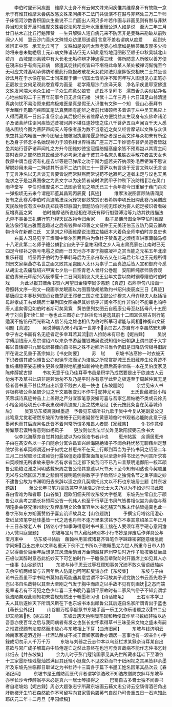 <!-- { "loadSidebar": true } -->
　　李伯时毘邪问疾图　维摩大士身不有云何文殊来问疾惟其维摩身不有故能一念示于有惟其维摩未尝病故感文殊来问疾不二法门共谈演不在黙与非黙处三万二千师子床恒河沙数香积国众生重说不二门画出人闲贝多叶若作画与非画见则有黙与非黙异当知未曾开展时维摩文殊尝说法风花云叶水重重琚公道人如是说　至大二年三月廿日枯木岩比丘行魁拜赞　一生只解弹人短自病元来不防医非是曼殊来勘破从前败阙少人知　慧云沙门善庆文殊领众访毘耶送语言意不差若谓病从痴爱
　　起到头难辨正中邪　承天比丘可了　文殊如是设问太煞老婆心维摩如是酬荅面皮厚多少捡防将来总未勦絶居士元非病文殊谩诘征无人知此意特地觅图形至顺壬申秋吴城北山若舟　西域毘耶离城中有大长老无垢称辨才神通得三昧　佛所防念人所敬以善方便在寝床似乎有病元非病　佛遣其徒往问疾皆曰不堪将此命某人某处被禅诃惭愧至今无可应文殊髙明承佛防珍重此行能报政散花天女花如法灯座鉢饭交相庆二士共坐谈妙法月在于水像在镜二士同来觐于佛一切国土皆清净不知何年写入图想见心正笔亦正靓妆士女何足观此卷宜尊为画圣　老学庵居沙门余泽天泉　净名示疾毘耶室佛遣文殊发问端大地众生如一子众生病愈父娘安　虎丘本复拜书　濡首舌头尖似钻净名心地曲如钩二千三百年前事今日无言倚石楼　洪武十二年三月十六日知足山翁清濋　真病何忧不易治原来假病极难医是真是假无人识惟有文殊一个知　径山心泰拜书　李龙眠作毘耶问疾图其笔法真赝固有能辨之者前代诸硕师多着语于左中吴天民应上人得而藏焉一日出示复征余志其后按经长者维摩诘方便饶益众生现身有疾佛命诸弟子及诸菩萨往诣问疾皆述昔被诃辞不堪任逮妙徳之往八千菩萨五百声闻百千天人悉随从围绕今图为菩萨声闻天人等像者虽为数不当意近之矣又经言摩诘以文殊与众俱来空其室内唯置一床今图居士被帔服执麈尾偃息倚卧者是已而文殊与众初未有所坐也及身子怀念净名始现神力于须弥相世界得髙广座三万二千妙徳与菩萨吴道者皆就坐其始行菩萨诸声闻礼之方升今图维妙徳宝冠缨络据髙座余皆不预焉岂以其賔主问答时表异之耶然皆意匠经营不必考索求合于彼其净名床头曵铢衣手散花者盖天女也教部中谓当座诃有礼座去华等是已弹斥之功于斯为盛若夫芥纳须弥毛吞钜海不思议解脱妙用未易一二殚述其所谈不二法门则三十一菩萨以有言谈于无言文殊以无言谈于无言净名以无言谈无言要皆说而常黙黙而常说苟不达寂照之道者未足与议也天民能求之于是岂真图像之为贵文字以为疣赘者哉时洪武甲子仲秋下浣防稽洽在吴门雨华堂写　李伯时维摩说不二法图余曾见之项氏已三十余年矣今日重展于蘓门舟次一弹指顷无去来今谓是耶董其昌观丙辰夏【真迹】
　　维摩法说图晋顾陆唐阎吴皆有之此卷系李伯时真迹笔法深沉锋锷都敛故赏识者希檇李项氏旧购此卷乃吴僧应天民故物仅有汉中赵氏郑氏等印胜国九僧题防伯时初无印欵为妄人蛇足被识者看破反增真画之累
　　伯时维摩诘所说经相在项氏有释行魁暨溥洽等九防其铁线描法尤异不类番王礼佛行笔乃释天民故物今归余家
　　赵子昻佛母图全学李伯时维摩说法像行笔古雅而逸趣过之后有钱舜举邓善之文征仲王元美汪伯玉五防乃莫云卿故物也今在新都江氏　又见刘之印画维摩说法图立轴纸本大着色全师李伯时亦良史也
　　右奚人习马见李王煜阁中集尔雅两目白为鱼杜子赞备道之顷杨直讲家藏翰马様十八疋此第二名师子骢公麟宝自先子于皇祐闲得之乡人马忠肃亮家在江南时已无四足今缪补之强亏电雹之资而一日天地亦不害于胸臆凝神之赏当能之元祐五年北岸鱼乐轩题　绍圣丙子伯时为予摹韩马后为王彦舟取去又在此马后七年也王元规所得刘景文家紫燕亦名世之画又败其足岂圉人太仆为祟乎二画真迹后皆入宣和御府今悉从胡尘北去痛哉绍兴甲寅七夕后一日空青老人曾纡公巻题　安阳韩纯彦师质尝观　翟伯夀米元晖绍兴丙辰季夏十二日同观朝议大夫王公年文尝以商时铜尊赠伯时伯时戏
　　为此以报其赠余书赞六月望日金陵李囘少愚题【真迹】石鼎聨句八段画一卷照韩文序一则文一段画李龙眠画以为图晋陵胡绾敦约书绍兴庚辰嵗三日【真迹】摹唐阎立本春秋列国贞女像楚武王邓曼二国之使卫懿公许穆夫人母许穆夫人赵括括母赵孝成王右龙眠居士摹列国女图曲尽其妙信乎非阎令不能作非伯时不能摹也呜呼唐人逺矣得见如伯时者斯可矣吴寛　黄伯思列女图云自密康公母至赵括母凡十五图考于刘向所读仁智一巻也此三图亦止于赵括母当是逸其前十二图耳佩服古则行笔遒润不施铅丹而光彩动人信艺苑之雄也相传为伯时所摹可谓能与阎相神衡山文征明题【真迹】
　　吴说傅朋为宋小楷第一世亦不余曰古人亦自有不幸虽然安知非幸乎古之书画有名无迹者定多幸耳若其流后人捡防未有已也【妮古録】
　　吴说字傅朋钱唐人髙宗谓绍兴以来杂书游丝惟钱塘吴说说知信州日朝辞上谓曰朕于大字每以自慊卿书九里松牌甚佳向自书易之殊不迨卿所书当令仍旧是日降防俾根寻旧牌所在说之见重于髙宗如此【书史防要】
　　苏　轼
　　东坡书法髙妙一时衣被天下识者谓其或似顔鲁公亦似徐季海而尤为涪翁之所叹赏郡城王氏旧藏养生论真迹不惟结搆穏密姿态横生更兼收藏得地纸墨如新神物也厥后髙宗曾临一本在吴伯度家见陈仲醇妮古録
　　书初无意于佳乃佳耳草书虽是积学乃成然要是出于欲速古人云匆匆不及草书此语非是若匆匆不及乃是平时亦有意学此弊之极遂至于周越仲翼无足怪者吾书虽不甚佳然自出新意不践古人是一快也【东坡题防】
　　余尝见宋人书评极称坡公草圣恨少见之千文虽极变幻不作牛蛇神尤可喜
　　王氏世藏坡翁小楷芙蓉城诗真迹神品上上盖得之严分宜家笔意姿媚可喜与吾家乞居帖絶不类或云徐氏小楷金刚经项氏小本表忠观碑真迹庶几近之然未及见【长元按此条当在芙蓉城诗后】
　　吴寛防东坡离骚经墨迹　予尝见东坡所书九歌于吴中今复从宪副夏公见此笔意尤觉老硬然东坡所为惓惓于正则者疑皆在黄恵琼儋时书观者必能防此意于纸墨闲也而其后嵗月名氏皆不着岂常所谓多难畏人者耶【家藏集】
　　仆书作意便髣髴蔡君谟稍得意则似杨风子
　　更放则似言法华矣昨见欧阳叔弼云余书大
　　似李北海蔡亦自觉其如此或以为似徐浩书者非也
　　恵州帖跋　余谪居恵州子由在髙安各以一子自随余分寓许昌宜兴岭海隔絶诸子不闻余耗忧愁无聊蘓州定慧院学佛者卓契顺谓迈曰子何忧之甚恵州不在天上行即到耳当为子持书问之绍圣二年三月二日契顺涉江渡岭徒行露宿僵走瘴雾黧面茧足以至恵州得书迳还予问其所求答曰契顺惟无所求故来恵州若有求者当走都下矣苦问不已乃曰昔蔡明逺鄱阳一校耳顔鲁公絶粮江淮之间明逺载米周之鲁公怜其意遗以尺书天下至今知有明逺也今契顺虽无米与公然区区万里之懃倘可援明逺例得数字乎予欣然许之独愧名节之重字画之妙不逮鲁公故为书渊明归去来辞以遗之庶几契顺托此文以不朽也东坡居士题【并东坡题跋】
　　蘓公长年书笔力豪放兼李邕徐浩之所长士大夫乃以为不如少时书此阳春白雪难为和者耶【山谷集】题欧阳佃夫所收东坡大字卷尾　东坡先生常自比于顔鲁公以余考之絶长补短两公皆一代伟人也至于行草正书风气皆畧相似尝为余临与蔡明逺委曲祭兄濠州刺史及侄季明文论鱼军容坐次书乞脯天气殊未佳帖皆逼真也此一巻字形如东方朔画赞俗子喜妄讥评故具之【山谷题防】
　　予撰宝月塔铭用澄心堂纸鼠须笔李廷珪墨皆一代之选也丹师不逺万里来求铭予亦不辜其意绍圣三年正月十三日东坡老人书【塔铭小字如季海得意时书书虽工拙在人要须年髙手硬心意闲澹乃入微耳庭坚题】
　　东坡与宝月书大藏经碑别本小行书妙是罪废后作详具公与宝月柬中
　　防东坡书帖后　蘓翰林用宣城诸葛齐锋笔作字踈疎密密随意缓急而字间姸百出古来以文章名重天下例不工书所以子瞻翰墨尤为世人所重今日市人持之以得善价百余年后想见其风流余韵当万金购藏耳庐州李伯时近作子瞻按藤杖坐盘石极似其醉时意态此纸妙天下可乞伯时作一子瞻像吾辈聚防时开置席上如见其人亦一佳事【山谷题防】
　　东坡与孙子思云过辱枉顾知事务冗廹不敢久留语纸轴纳去余空纸两幅留与五百年后人防尾也呵呵耘叟诗亦佳【东坡集】
　　东坡与子由论书云吾虽不学书晓书莫如我苟能通其意尝谓不学可故其子叔党防公书云吾先君子岂以书自名哉特以其至大至刚之气发于胸中而应之以手故不见有刻画妩之态而端冕章甫若有不可犯之色少年喜二王书晚乃喜顔平原故时有二家风气俗子不知妄谓学徐浩陋矣观此则知初未尝规规然出于翰墨积习也【诗话緫龟】
　　王右军本学卫夫人其后遂妙天下所谓风斯在下也东坡书本出顔鲁公其后遂自名家所谓青出于蓝也【蘓长公外纪】
　　山谷题万松亭额篆书东坡手画一乐工又作乐语题之汉书二公却又能篆也【妮古录】
　　东坡云遇天色明暖笔砚和畅便宜作草书数纸非独以适吾意亦使百年之后与我同病者有发之也张长史怀素得草书三昧圣宋文物之盛未有嗣之惟君谟颇有法度然而未放心与东坡相上下耳【曲洧旧闻】
　　东坡与钱济明云岭南家家造酒近得一桂酒法酿成不减王晋卿家碧香亦谪居一喜事也有一颂亲作小字録成切勿示人千万千万
　　东坡与刘器之云志仲本以乌丝栏求某録杂诗耳某自出意欲与冩广成子解篇舟中热倦遂亡之然此意终在也岂可食言哉病不能作志仲书乞封此纸去【并东坡集】
　　余为儿时于彭门冦钧国家见其先世所藏李廷珪下至潘谷十三家墨断珪残璧灿然满目其廷珪小挺嵗久不见胶彩而书于纸闲视之其黑皆非余墨所及东坡先生临郡日取试之为书杜诗十三篇各于篇下书墨工姓名因第其品次云【春渚纪闻】
　　东坡书是王僧防而歴代评者谓学徐浩政不知浩故僧防衣鉢耳东坡草亦学长沙今传醉翁亭未必是真六一居士琴操得之
　　巴蜀自古多竒士独不闻善书者自老坡始【妮古録】周必大题张志宁所藏东坡画云蘓文忠公诗云空肠得酒芒角出肝肺槎牙生竹石森然欲作不可留写向君家雪色碧英气自然乃可贵重五日一石岂知此耶庆元二年十二月旦【平园续稿】
